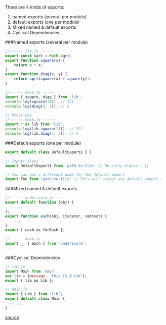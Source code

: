 There are 4 kinds of exports:
1. named exports (several per module)
2. default exports (one per module)
3. Mixed named & default exports
4. Cyclical Dependencies


###Named exports (several per module)
```js
//------ lib.js ------
export const sqrt = Math.sqrt;
export function square(x) {
    return x * x;
}
export function diag(x, y) {
    return sqrt(square(x) + square(y));
}

//------ main.js ------
import { square, diag } from 'lib';
console.log(square(11)); // 121
console.log(diag(4, 3)); // 5

// Other way
//------ main.js ------
import * as lib from 'lib';
console.log(lib.square(11)); // 121
console.log(lib.diag(4, 3)); // 5
```

###Default exports (one per module)

```js
export default class DefaultExport1 { }

// Import class
import DefaultExport1 from 'path-to-file' // No curly braces - {}

// You can use a different name for the default import
import Foo from 'path-to-file' // This will assign any default export to Foo.
```

###Mixed named & default exports

```js
//------ underscore.js ------
export default function (obj) {
    ...
};
export function each(obj, iterator, context) {
    ...
}
export { each as forEach };

//------ main.js ------
import _, { each } from 'underscore';
...
```

###Cyclical Dependencies

```js
// lib.js
import Main from 'main';
var lib = {message: "This Is A Lib"};
export { lib as Lib };

// main.js
import { Lib } from 'lib';
export default class Main {
  // ....
}
```

[source](https://2ality.com/2014/09/es6-modules-final.html)